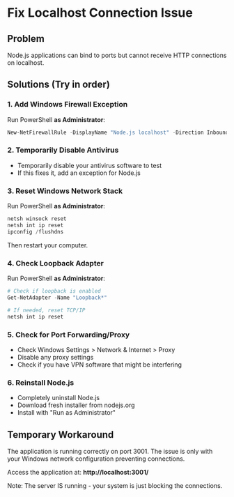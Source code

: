 # Fix Localhost Connection Issue

## Problem
Node.js applications can bind to ports but cannot receive HTTP connections on localhost.

## Solutions (Try in order)

### 1. Add Windows Firewall Exception
Run PowerShell **as Administrator**:
```powershell
New-NetFirewallRule -DisplayName "Node.js localhost" -Direction Inbound -Program "C:\Program Files\nodejs\node.exe" -Action Allow -Profile Any
```

### 2. Temporarily Disable Antivirus
- Temporarily disable your antivirus software to test
- If this fixes it, add an exception for Node.js

### 3. Reset Windows Network Stack
Run PowerShell **as Administrator**:
```powershell
netsh winsock reset
netsh int ip reset
ipconfig /flushdns
```
Then restart your computer.

### 4. Check Loopback Adapter
Run PowerShell **as Administrator**:
```powershell
# Check if loopback is enabled
Get-NetAdapter -Name "Loopback*"

# If needed, reset TCP/IP
netsh int ip reset
```

### 5. Check for Port Forwarding/Proxy
- Check Windows Settings > Network & Internet > Proxy
- Disable any proxy settings
- Check if you have VPN software that might be interfering

### 6. Reinstall Node.js
- Completely uninstall Node.js
- Download fresh installer from nodejs.org
- Install with "Run as Administrator"

## Temporary Workaround
The application is running correctly on port 3001. The issue is only with your Windows network configuration preventing connections.

Access the application at: **http://localhost:3001/**

Note: The server IS running - your system is just blocking the connections.

